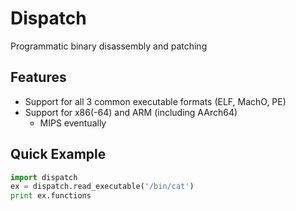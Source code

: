 Dispatch
========

Programmatic binary disassembly and patching

## Features
* Support for all 3 common executable formats (ELF, MachO, PE)
* Support for x86(-64) and ARM (including AArch64)
    * MIPS eventually

## Quick Example
```python
import dispatch
ex = dispatch.read_executable('/bin/cat')
print ex.functions
```